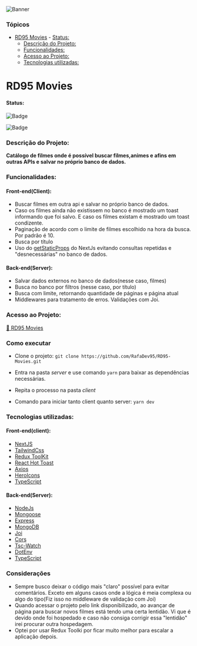 <img src='https://ik.imagekit.io/b5di91ako/project-logo_1_.png?ik-sdk-version=javascript-1.4.3&updatedAt=1669036120104' alt='Banner'/>





### Tópicos
- [RD95 Movies](#rd95-movies)
      - [Status:](#status)
    - [Descrição do Projeto:](#descrição-do-projeto)
    - [Funcionalidades:](#funcionalidades)
    - [Acesso ao Projeto:](#acesso-ao-projeto)
    - [Tecnologias utilizadas:](#tecnologias-utilizadas)

# RD95 Movies


#### Status:
![Badge](https://img.shields.io/static/v1?label=Desafio&message=Conclu%C3%ADdo&color=%3CCOLOR%3E)

![Badge](https://img.shields.io/static/v1?label=Projeto&message=Desenvolvimento&color=yellow)

### Descrição do Projeto:

**Catálogo de filmes onde é possível buscar filmes,animes e afins em outras APIs e salvar no próprio banco de dados.**



### Funcionalidades:

#### Front-end(Client):
* Buscar filmes em outra api e salvar no próprio banco de dados.
* Caso os filmes ainda não existissem no banco é mostrado um toast informando que foi salvo. E caso os filmes existam é mostrado um toast condizente.
* Paginação de acordo com o limite de filmes escolhido na hora da busca. Por padrão é 10. 
* Busca por título
* Uso do [getStaticProps](https://nextjs.org/docs/basic-features/data-fetching/get-static-props) do NextJs evitando consultas repetidas e "desnecessárias" no banco de dados.

#### Back-end(Server):

* Salvar dados externos no banco de dados(nesse caso, filmes)
* Busca no banco por filtros (nesse caso, por título)
* Busca com limite, retornando quantidade de páginas e página atual
* Middlewares para tratamento de erros. Validações com Joi.

### Acesso ao Projeto:

[🔗 RD95 Movies](https://rd95-movies-client.vercel.app/)


### Como executar

* Clone o projeto: ``` git clone https://github.com/RafaDev95/RD95-Movies.git ```

* Entra na pasta *server* e use comando ```yarn``` para baixar as dependências necessárias.
* Repita o processo na pasta *client*
* Comando para iniciar tanto client quanto server: ```yarn dev```

### Tecnologias utilizadas:

#### Front-end(client):
* [NextJS](https://nextjs.org/)
* [TailwindCss](https://tailwindcss.com/)
* [Redux ToolKit](https://redux-toolkit.js.org/usage/usage-with-typescript)
* [React Hot Toast](https://react-hot-toast.com/)
* [Axios](https://axios-http.com/ptbr/docs/intro)
* [HeroIcons](https://heroicons.com/)
* [TypeScript](https://www.typescriptlang.org/)

#### Back-end(Server):
* [NodeJs](https://nodejs.org/en/)
* [Mongoose](https://mongoosejs.com/)
* [Express](https://expressjs.com/pt-br/)
* [MongoDB](https://www.mongodb.com/)
* [Joi](https://joi.dev/)
* [Cors](https://www.npmjs.com/package/cors)
* [Tsc-Watch](https://www.npmjs.com/package/tsc-watch)
* [DotEnv](https://www.npmjs.com/package/dotenv)
* [TypeScript](https://www.typescriptlang.org/)

### Considerações
* Sempre busco deixar o código mais "claro" possível para evitar comentários. Exceto em alguns casos onde a lógica é meia complexa ou algo do tipo(Fiz isso no middleware de validação com Joi)
* Quando acessar o projeto pelo link disponibilizado, ao avançar de página para buscar novos filmes está tendo uma certa lentidão. Vi que é devido onde foi hospedado e caso não consiga corrigir essa "lentidão" irei procurar outra hospedagem.
* Optei por usar Redux Toolki por ficar muito melhor para escalar a aplicação depois.
